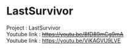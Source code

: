 # LastSurvivor
Project : LastSurvivor   
Youtube link : ~~https://youtu.be/8fD89mCg9mA~~    
Youtube link : https://youtu.be/ViKAGVU9LVE

